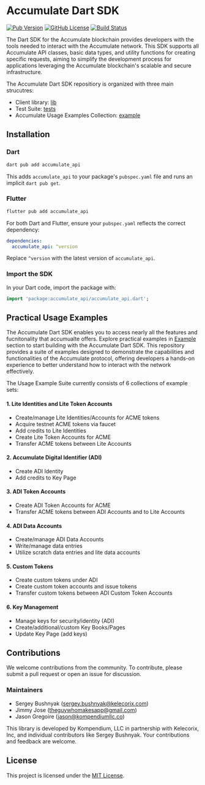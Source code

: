 
# Accumulate Dart SDK

[![Pub Version](https://img.shields.io/pub/v/accumulate_api)](https://pub.dev/packages/accumulate_api)
[![GitHub License](https://img.shields.io/github/license/kompendium-ano/accumulate-dart-client)](LICENSE)
[![Build Status](https://github.com/kompendium-ano/accumulate-dart-client/actions/workflows/dart.yml/badge.svg)](https://github.com/kompendium-ano/accumulate-dart-client/actions/workflows/dart.yml)

The Dart SDK for the Accumulate blockchain provides developers with the tools needed to interact with the Accumulate network. This SDK supports all Accumulate API classes, basic data types, and utility functions for creating specific requests, aiming to simplify the development process for applications leveraging the Accumulate blockchain's scalable and secure infrastructure.

The Accumulate Dart SDK repositiory is organized with three main strucutres:
 - Client library: [lib](/lib/src/)
 - Test Suite: [tests](/test/README.md/)
 - Accumulate Usage Examples Collection: [example](/example/SDK_Usage_Examples/README.md/)  

## Installation

### Dart

```bash
dart pub add accumulate_api
```

This adds `accumulate_api` to your package's `pubspec.yaml` file and runs an implicit `dart pub get`.

### Flutter

```bash
flutter pub add accumulate_api
```

For both Dart and Flutter, ensure your `pubspec.yaml` reflects the correct dependency:

```yaml
dependencies:
  accumulate_api: ^version
```

Replace `^version` with the latest version of `accumulate_api`.

### Import the SDK

In your Dart code, import the package with:

```dart
import 'package:accumulate_api/accumulate_api.dart';
```

## Practical Usage Examples

The Accumulate Dart SDK enables you to access nearly all the features and fucnitonality that accumualte offers.
Explore practical examples in [Example](/examples/SDK_Usage_Example/) section to start building with the Accumulate Dart SDK. This repository provides a suite of examples designed to demonstrate the capabilities and functionalities of the Accumulate protocol, offering developers a hands-on experience to better understand how to interact with the network effectively.

The Usage Example Suite currently consists of 6 collections of example sets:
#### 1. Lite Identities and Lite Token Accounts
- Create/manage Lite Identities/Accounts for ACME tokens
- Acquire testnet ACME tokens via faucet
- Add credits to Lite Identities
- Create Lite Token Accounts for ACME
- Transfer ACME tokens between Lite Accounts

#### 2. Accumulate Digital Identifier (ADI)
- Create ADI Identity
- Add credits to Key Page

#### 3. ADI Token Accounts
- Create ADI Token Accounts for ACME
- Transfer ACME tokens between ADI Accounts and to Lite Accounts

#### 4. ADI Data Accounts
- Create/manage ADI Data Accounts
- Write/manage data entries
- Utilize scratch data entries and lite data accounts

#### 5. Custom Tokens
- Create custom tokens under ADI
- Create custom token accounts and issue tokens
- Transfer custom tokens between ADI Custom Token Accounts

#### 6. Key Management
- Manage keys for security/identity (ADI)
- Create/additional/custom Key Books/Pages
- Update Key Page (add keys)


## Contributions

We welcome contributions from the community. To contribute, please submit a pull request or open an issue for discussion.

### Maintainers

- Sergey Bushnyak (sergey.bushnyak@kelecorix.com)
- Jimmy Jose (theguywhomakesapp@gmail.com)
- Jason Gregoire (jason@kompendiumllc.co)

This library is developed by Kompendium, LLC in partnership with Kelecorix, Inc, and individual contributors like Sergey Bushnyak. Your contributions and feedback are welcome.

## License

This project is licensed under the [MIT License](LICENSE).